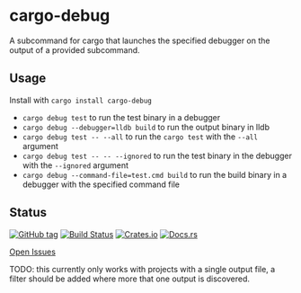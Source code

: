 # cargo-debug

A subcommand for cargo that launches the specified debugger on the output of a provided subcommand.

## Usage

Install with `cargo install cargo-debug`

- `cargo debug test` to run the test binary in a debugger
- `cargo debug --debugger=lldb build` to run the output binary in lldb
- `cargo debug test -- --all` to run the `cargo test` with the `--all` argument
- `cargo debug test -- -- --ignored` to run the test binary in the debugger with the `--ignored` argument
- `cargo debug --command-file=test.cmd build` to run the build binary in a debugger with the specified command file

## Status

[![GitHub tag](https://img.shields.io/github/tag/ryankurte/cargo-debug.svg)](https://github.com/ryankurte/cargo-debug)
[![Build Status](https://travis-ci.com/ryankurte/cargo-debug.svg?branch=master)](https://travis-ci.com/ryankurte/cargo-debug)
[![Crates.io](https://img.shields.io/crates/v/cargo-debug.svg)](https://crates.io/crates/cargo-debug)
[![Docs.rs](https://docs.rs/cargo-debug/badge.svg)](https://docs.rs/cargo-debug)

[Open Issues](https://github.com/ryankurte/cargo-debug/issues)

TODO: this currently only works with projects with a single output file, a filter should be added where more that one output is discovered.

